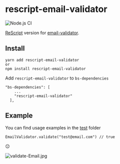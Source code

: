 # rescript-email-validator

![Node.js CI](https://github.com/daysv/rescript-email-validator/actions/workflows/node.js.yml/badge.svg?branch=rescript)

[ReScript](https://rescript-lang.org/docs/manual/latest/api) version for [email-validator](https://github.com/manishsaraan/email-validator). 

## Install
```
yarn add rescript-email-validator
or
npm install rescript-email-validator
```
Add `rescript-email-validator` to `bs-dependencies`
```
"bs-dependencies": [
    ...
    "rescript-email-validator"
  ],
```

## Example
You can find usage examples in the [test](https://github.com/dayjs/rescript-email-validator/tree/main/test) folder

```
EmailValidator.validate("test@email.com") // true
```

:neutral_face:

![validate-Email.jpg](https://user-images.githubusercontent.com/7411098/174985983-37587d16-08bd-4115-ac78-3aad19ba403a.jpg)